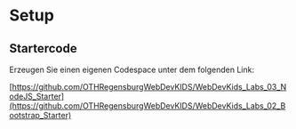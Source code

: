 # Setup

## Startercode

Erzeugen Sie einen eigenen Codespace unter dem folgenden Link:

[https://github.com/OTHRegensburgWebDevKIDS/WebDevKids_Labs_03_NodeJS_Starter](https://github.com/OTHRegensburgWebDevKIDS/WebDevKids_Labs_02_Bootstrap_Starter)